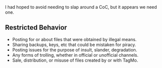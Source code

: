 I had hoped to avoid needing to slap around a CoC, but it appears we need one.

## Restricted Behavior

* Posting for or about files that were obtained by illegal means.  
* Sharing backups, keys, etc that could be mistaken for piracy.  
* Posting issues for the purpose of insult, slander, degradation.  
* Any forms of trolling, whether in official or unofficial channels.  
* Sale, distribution, or misuse of files created by or with TagMo.